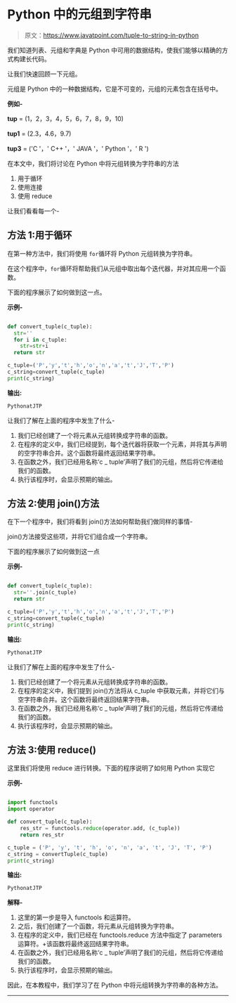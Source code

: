 # Python 中的元组到字符串

> 原文：<https://www.javatpoint.com/tuple-to-string-in-python>

我们知道列表、元组和字典是 Python 中可用的数据结构，使我们能够以精确的方式构建长代码。

让我们快速回顾一下元组。

元组是 Python 中的一种数据结构，它是不可变的，元组的元素包含在括号中。

**例如-**

**tup** = (1，2，3，4，5，6，7，8，9，10)

**tup1** = (2.3，4.6，9.7)

**tup3** = ('C '，' C++ '，' JAVA '，' Python '，' R ')

在本文中，我们将讨论在 Python 中将元组转换为字符串的方法

1.  用于循环
2.  使用连接
3.  使用 reduce

让我们看看每一个-

## 方法 1:用于循环

在第一种方法中，我们将使用 `for`循环将 Python 元组转换为字符串。

在这个程序中，`for`循环将帮助我们从元组中取出每个迭代器，并对其应用一个函数。

下面的程序展示了如何做到这一点。

**示例-**

```py

def convert_tuple(c_tuple):
  str=''
  for i in c_tuple:
    str=str+i
  return str

c_tuple=('P','y','t','h','o','n','a','t','J','T','P')
c_string=convert_tuple(c_tuple)
print(c_string)

```

**输出:**

```py
PythonatJTP

```

让我们了解在上面的程序中发生了什么-

1.  我们已经创建了一个将元素从元组转换成字符串的函数。
2.  在程序的定义中，我们已经提到，每个迭代器将获取一个元素，并将其与声明的空字符串合并。这个函数将最终返回结果字符串。
3.  在函数之外，我们已经用名称‘c _ tuple’声明了我们的元组，然后将它传递给我们的函数。
4.  执行该程序时，会显示预期的输出。

## 方法 2:使用 join()方法

在下一个程序中，我们将看到 join()方法如何帮助我们做同样的事情-

join()方法接受这些项，并将它们组合成一个字符串。

下面的程序展示了如何做到这一点

**示例-**

```py

def convert_tuple(c_tuple):
  str=''.join(c_tuple)
  return str

c_tuple=('P','y','t','h','o','n','a','t','J','T','P')
c_string=convert_tuple(c_tuple)
print(c_string)

```

**输出:**

```py
PythonatJTP

```

让我们了解在上面的程序中发生了什么-

1.  我们已经创建了一个将元素从元组转换成字符串的函数。
2.  在程序的定义中，我们提到 join()方法将从 c_tuple 中获取元素，并将它们与空字符串合并。这个函数将最终返回结果字符串。
3.  在函数之外，我们已经用名称‘c _ tuple’声明了我们的元组，然后将它传递给我们的函数。
4.  执行该程序时，会显示预期的输出。

## 方法 3:使用 reduce()

这里我们将使用 reduce 进行转换。下面的程序说明了如何用 Python 实现它

**示例-**

```py

import functools
import operator

def convert_tuple(c_tuple):
    res_str = functools.reduce(operator.add, (c_tuple))
    return res_str

c_tuple = ('P', 'y', 't', 'h', 'o', 'n', 'a', 't', 'J', 'T', 'P')
c_string = convertTuple(c_tuple)
print(c_string)

```

**输出:**

```py
PythonatJTP

```

**解释-**

1.  这里的第一步是导入 functools 和运算符。
2.  之后，我们创建了一个函数，将元素从元组转换为字符串。
3.  在程序的定义中，我们已经在 functools.reduce 方法中指定了 parameters 运算符。+该函数将最终返回结果字符串。
4.  在函数之外，我们已经用名称‘c _ tuple’声明了我们的元组，然后将它传递给我们的函数。
5.  执行该程序时，会显示预期的输出。

因此，在本教程中，我们学习了在 Python 中将元组转换为字符串的各种方法。

* * *